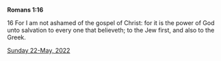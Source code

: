 **Romans 1:16**

16 For I am not ashamed of the gospel of Christ: for it is the power of God unto salvation to every one that believeth; to the Jew first, and also to the Greek.

[Sunday 22-May, 2022](https://t.me/s/daily_scripture)
